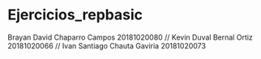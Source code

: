 # Ejercicios_repbasic

Brayan David Chaparro Campos 20181020080
//
Kevin Duval Bernal Ortiz 20181020066
//
Ivan Santiago Chauta Gaviria 20181020073

